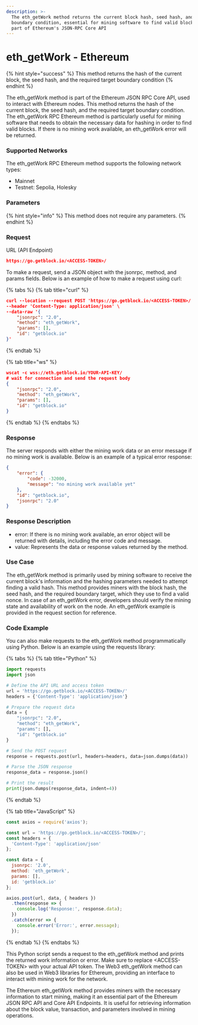 ```yaml
---
description: >-
  The eth_getWork method returns the current block hash, seed hash, and target
  boundary condition, essential for mining software to find valid blocks. It's
  part of Ethereum's JSON-RPC Core API
---
```


# eth\_getWork - Ethereum

{% hint style="success" %}
This method returns the hash of the current block, the seed hash, and the required target boundary condition
{% endhint %}

The eth\_getWork method is part of the Ethereum JSON RPC Core API, used to interact with Ethereum nodes. This method returns the hash of the current block, the seed hash, and the required target boundary condition. The eth\_getWork RPC Ethereum method is particularly useful for mining software that needs to obtain the necessary data for hashing in order to find valid blocks. If there is no mining work available, an eth\_getWork error will be returned.

### Supported Networks

The eth\_getWork RPC Ethereum method supports the following network types:

* Mainnet
* Testnet: Sepolia, Holesky

### Parameters

{% hint style="info" %}
This method does not require any parameters.
{% endhint %}

### Request

URL (API Endpoint)

```json
https://go.getblock.io/<ACCESS-TOKEN>/
```

To make a request, send a JSON object with the jsonrpc, method, and params fields. Below is an example of how to make a request using curl:

{% tabs %}
{% tab title="curl" %}
```json
curl --location --request POST 'https://go.getblock.io/<ACCESS-TOKEN>/' \
--header 'Content-Type: application/json' \
--data-raw '{
    "jsonrpc": "2.0",
    "method": "eth_getWork",
    "params": [],
    "id": "getblock.io"
}'
```
{% endtab %}

{% tab title="ws" %}
```json
wscat -c wss://eth.getblock.io/YOUR-API-KEY/ 
# wait for connection and send the request body 
{
    "jsonrpc": "2.0",
    "method": "eth_getWork",
    "params": [],
    "id": "getblock.io"
}
```
{% endtab %}
{% endtabs %}

### Response

The server responds with either the mining work data or an error message if no mining work is available. Below is an example of a typical error response:

```json
{
    "error": {
        "code": -32000,
        "message": "no mining work available yet"
    },
    "id": "getblock.io",
    "jsonrpc": "2.0"
}
```

### Response Description

* error: If there is no mining work available, an error object will be returned with details, including the error code and message.
* value: Represents the data or response values returned by the method.

### Use Case

The eth\_getWork method is primarily used by mining software to receive the current block's information and the hashing parameters needed to attempt finding a valid hash. This method provides miners with the block hash, the seed hash, and the required boundary target, which they use to find a valid nonce. In case of an eth\_getWork error, developers should verify the mining state and availability of work on the node. An eth\_getWork example is provided in the request section for reference.

### Code Example

You can also make requests to the eth\_getWork method programmatically using Python. Below is an example using the requests library:

{% tabs %}
{% tab title="Python" %}
```python
import requests
import json

# Define the API URL and access token
url = 'https://go.getblock.io/<ACCESS-TOKEN>/'
headers = {'Content-Type': 'application/json'}

# Prepare the request data
data = {
    "jsonrpc": "2.0",
    "method": "eth_getWork",
    "params": [],
    "id": "getblock.io"
}

# Send the POST request
response = requests.post(url, headers=headers, data=json.dumps(data))

# Parse the JSON response
response_data = response.json()

# Print the result
print(json.dumps(response_data, indent=4))
```
{% endtab %}

{% tab title="JavaScript" %}
```javascript
const axios = require('axios');

const url = 'https://go.getblock.io/<ACCESS-TOKEN>/';
const headers = {
  'Content-Type': 'application/json'
};

const data = {
  jsonrpc: '2.0',
  method: 'eth_getWork',
  params: [],
  id: 'getblock.io'
};

axios.post(url, data, { headers })
  .then(response => {
    console.log('Response:', response.data);
  })
  .catch(error => {
    console.error('Error:', error.message);
  });
```
{% endtab %}
{% endtabs %}

This Python script sends a request to the eth\_getWork method and prints the returned work information or error. Make sure to replace \<ACCESS-TOKEN> with your actual API token. The Web3 eth\_getWork method can also be used in Web3 libraries for Ethereum, providing an interface to interact with mining work for the network.

The Ethereum eth\_getWork method provides miners with the necessary information to start mining, making it an essential part of the Ethereum JSON RPC API and Core API Endpoints. It is useful for retrieving information about the block value, transaction, and parameters involved in mining operations.
